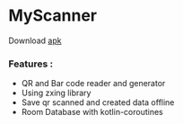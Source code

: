# MyScanner
Download [apk](https://github.com/Coder481/MyScanner/releases/download/v1.0/app-debug.apk)

### Features :
* QR and Bar code reader and generator
* Using zxing library
* Save qr scanned and created data offline
* Room Database with kotlin-coroutines
